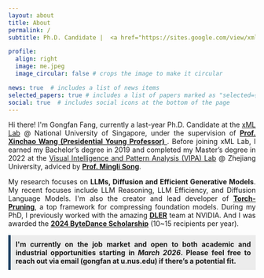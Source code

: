 ```yaml
---
layout: about
title: About
permalink: /
subtitle: Ph.D. Candidate |  <a href="https://sites.google.com/view/xml-nus">xML Lab</a>  |  <a href="https://nus.edu.sg/"> National University of Singapore</a>.

profile:
  align: right
  image: me.jpeg
  image_circular: false # crops the image to make it circular

news: true  # includes a list of news items
selected_papers: true # includes a list of papers marked as "selected={true}"
social: true  # includes social icons at the bottom of the page
---
```



<div style="text-align: justify;">
<p> Hi there! I'm Gongfan Fang, currently a last-year Ph.D. Candidate at the <a href="https://sites.google.com/view/xml-nus">xML Lab</a> @ National University of Singapore, under the supervision of <a href="https://sites.google.com/site/sitexinchaowang/"> <b> Prof. Xinchao Wang (Presidential Young Professor) </b> </a>. Before joining xML Lab, I earned my Bachelor’s degree in 2019 and completed my Master’s degree in 2022 at the <a href="https://www.vipazoo.cn/">Visual Intelligence and Pattern Analysis (VIPA) Lab</a> @ Zhejiang University, adviced by <a href="https://person.zju.edu.cn/en/msong"> <b>Prof. Mingli Song</b></a>. 

<p> My research focuses on <strong>LLMs, Diffusion and Efficient Generative Models</strong>. My recent focuses include LLM Reasoning, LLM Efficiency, and Diffusion Language Models. I'm also the creator and lead developer of <strong><a href="https://github.com/VainF/Torch-Pruning">Torch-Pruning</a></strong>, a top framework for compressing foundation models. During my PhD, I previously worked with the amazing <strong><a href="https://nv-dler.github.io/team/">DLER</a></strong> team at NVIDIA. And I was awarded the <strong><a href="https://scholarship.bytedance.com/en/winner/2024">2024 ByteDance Scholarship</a></strong> (10~15 recipients per year). </p>

<div style="background-color:rgb(236, 236, 236); padding: 10px; border-left: 5px solid #234566; margin-top: 15px; margin-bottom: 15px;">
<strong>I'm currently on the job market and open to both academic and industrial opportunities starting in <em>March 2026</em>. Please feel free to reach out via email (gongfan at u.nus.edu) if there’s a potential fit.</strong>
</div>

